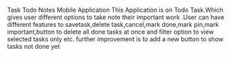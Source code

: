 Task Todo Notes Mobile Application
This Application is on Todo Task.Which gives user different options to take note their important work .User can have different features to savetask,delete task,cancel,mark done,mark pin,mark important,button to delete all done tasks at once and filter option to view selected tasks only etc. further improvement is to add a new button to show tasks not done yet 
